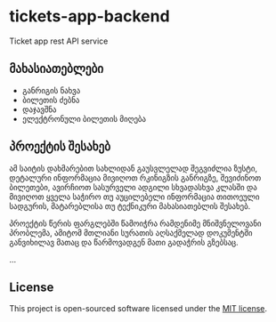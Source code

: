 # tickets-app-backend

Ticket app rest API service

## მახასიათებლები
* განრიგის ნახვა
* ბილეთის ძებნა
* დაჯავშნა
* ელექტრონული ბილეთის მიღება


## პროექტის შესახებ

ამ საიტის დახმარებით სახლიდან გაუსვლელად შეგვიძლია ზუსტი, დეტალური ინფორმაცია მივიღოთ რკინიგზის განრიგზე, შევიძინოთ ბილეთები, ავირჩიოთ სასურველი ადგილი სხვადასხვა კლასში და მივიღოთ ყველა საჭირო თუ აუცილებელი ინფორმაცია თითოეული სადგურის, მატარებლისა თუ ტექნიკური მახასიათებლის შესახებ.

პროექტის წერის ფარგლებში წამოიჭრა რამდენიმე მნიშვნელოვანი პრობლემა, ამიტომ მთლიანი სურათის აღსაქმელად დოკუმენტში განვიხილავ მათაც და წარმოვადგენ მათი გადაჭრის გზებსაც.

...



## License

This project is open-sourced software licensed under the [MIT license](https://opensource.org/licenses/MIT).